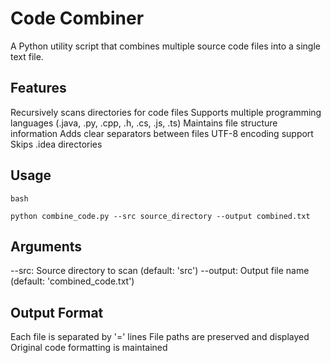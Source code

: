 # Code Combiner
A Python utility script that combines multiple source code files into a single text file.

## Features
Recursively scans directories for code files
Supports multiple programming languages (.java, .py, .cpp, .h, .cs, .js, .ts)
Maintains file structure information
Adds clear separators between files
UTF-8 encoding support
Skips .idea directories
## Usage
`bash`

`python combine_code.py --src source_directory --output combined.txt `

## Arguments
--src: Source directory to scan (default: 'src')
--output: Output file name (default: 'combined_code.txt')

## Output Format
Each file is separated by '=' lines
File paths are preserved and displayed
Original code formatting is maintained
